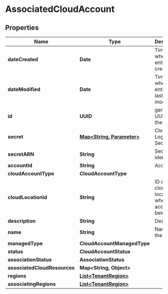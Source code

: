 

# AssociatedCloudAccount


## Properties

Name | Type | Description | Notes
------------ | ------------- | ------------- | -------------
**dateCreated** | **Date** | Timestamp when the entity was created |  [optional]
**dateModified** | **Date** | Timestamp when the entity was last modified |  [optional]
**id** | **UUID** | generated UUID for the entity |  [optional]
**secret** | [**Map&lt;String, Parameter&gt;**](Parameter.md) | Cloud Login Secrets |  [optional]
**secretARN** | **String** | Secret identifier |  [optional]
**accountId** | **String** | Account ID |  [optional]
**cloudAccountType** | **CloudAccountType** |  |  [optional]
**cloudLocationId** | **String** | ID of the cloud location where this account belongs |  [optional]
**description** | **String** | Description |  [optional]
**name** | **String** | Name of the entity | 
**managedType** | **CloudAccountManagedType** |  |  [optional]
**status** | **CloudAccountStatus** |  |  [optional]
**associationStatus** | **AssociationStatus** |  |  [optional]
**associatedCloudResources** | **Map&lt;String, Object&gt;** |  |  [optional]
**regions** | [**List&lt;TenantRegion&gt;**](TenantRegion.md) |  |  [optional]
**associatingRegions** | [**List&lt;TenantRegion&gt;**](TenantRegion.md) |  |  [optional]



